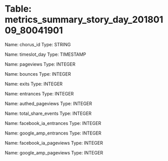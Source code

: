 Table: metrics_summary_story_day_20180109_80041901
==================================================

Name: chorus_id
Type: STRING

Name: timeslot_day
Type: TIMESTAMP

Name: pageviews
Type: INTEGER

Name: bounces
Type: INTEGER

Name: exits
Type: INTEGER

Name: entrances
Type: INTEGER

Name: authed_pageviews
Type: INTEGER

Name: total_share_events
Type: INTEGER

Name: facebook_ia_entrances
Type: INTEGER

Name: google_amp_entrances
Type: INTEGER

Name: facebook_ia_pageviews
Type: INTEGER

Name: google_amp_pageviews
Type: INTEGER

